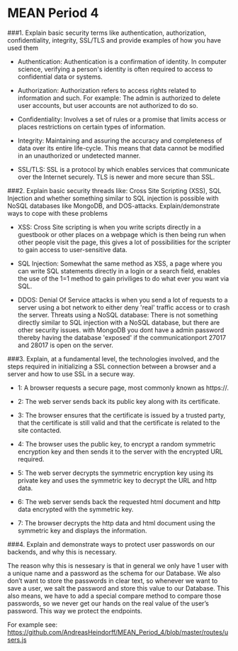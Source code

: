 # MEAN Period 4

###1. Explain basic security terms like authentication, authorization, confidentiality, integrity, SSL/TLS and provide examples of how you have used them

- Authentication:
Authentication is a confirmation of identity. In computer science, verifying a person's identity is often required to
access to confidential data or systems.

- Authorization:
Authorization refers to access rights related to information and such.
For example: The admin is authorized to delete user accounts, but user accounts are not authorized to do so.

- Confidentiality:
Involves a set of rules or a promise that limits access or places restrictions on certain types of information.

- Integrity:
Maintaining and assuring the accuracy and completeness of data over its entire life-cycle. This means that data cannot
be modified in an unauthorized or undetected manner.

- SSL/TLS:
SSL is a protocol by which enables services that communicate over the Internet securely.
TLS is newer and more secure than SSL.

###2. Explain basic security threads like: Cross Site Scripting (XSS), SQL Injection and whether something similar to SQL injection is possible with NoSQL databases like MongoDB, and DOS-attacks. Explain/demonstrate ways to cope with these problems

- XSS:
Cross Site scripting is when you write scripts directly in a guestbook or other places on a webpage which is then being run when other people visit the page, this gives a lot of possibilities for the scripter to gain access to user-sensitive data.

- SQL Injection: 
Somewhat the same method as XSS, a page where you can write SQL statements directly in a login or a search field, enables the use of the 1=1 method to gain priviliges to do what ever you want via SQL.

- DDOS:
Denial Of Service attacks is when you send a lot of requests to a server using a bot network to either deny 'real' traffic access or to crash the server. Threats using a NoSQL database: There is not something directly similar to SQL injection with a NoSQL database, but there are other security issues. with MongoDB you dont have a admin password thereby having the database 'exposed' if the communicationport 27017 and 28017 is open on the server.

###3. Explain, at a fundamental level, the technologies involved, and the steps required in initializing a SSL connection between a browser and a server and how to use SSL in a secure way.

- 1: A browser requests a secure page, most commonly known as https://.

- 2: The web server sends back its public key along with its certificate.

- 3: The browser ensures that the certificate is issued by a trusted party, that the certificate is still valid and that the certificate is related to the site contacted.

- 4: The browser uses the public key, to encrypt a random symmetric encryption key and then sends it to the server with the encrypted URL required.

- 5: The web server decrypts the symmetric encryption key using its private key and uses the symmetric key to decrypt the URL and http data.

- 6: The web server sends back the requested html document and http data encrypted with the symmetric key.

- 7: The browser decrypts the http data and html document using the symmetric key and displays the information.

###4. Explain and demonstrate ways to protect user passwords on our backends, and why this is necessary.

The reason why this is nessesary is that in general we only have 1 user with a unique name and a password as the schema for our Database. We also don’t want to store the passwords in clear text, so whenever we want to save a user, we salt the password and store this value to our Database. This also means, we have to add a special compare method to compare those passwords, so we never get our hands on the real value of the user’s password. This way we protect the endpoints.

For example see: https://github.com/AndreasHeindorff/MEAN_Period_4/blob/master/routes/users.js
